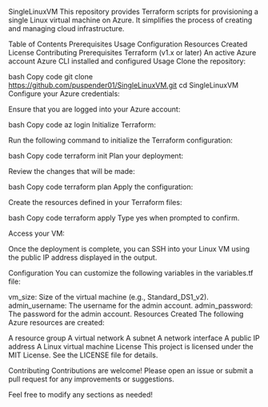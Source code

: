 
SingleLinuxVM
This repository provides Terraform scripts for provisioning a single Linux virtual machine on Azure. It simplifies the process of creating and managing cloud infrastructure.

Table of Contents
Prerequisites
Usage
Configuration
Resources Created
License
Contributing
Prerequisites
Terraform (v1.x or later)
An active Azure account
Azure CLI installed and configured
Usage
Clone the repository:

bash
Copy code
git clone https://github.com/puspender01/SingleLinuxVM.git
cd SingleLinuxVM
Configure your Azure credentials:

Ensure that you are logged into your Azure account:

bash
Copy code
az login
Initialize Terraform:

Run the following command to initialize the Terraform configuration:

bash
Copy code
terraform init
Plan your deployment:

Review the changes that will be made:

bash
Copy code
terraform plan
Apply the configuration:

Create the resources defined in your Terraform files:

bash
Copy code
terraform apply
Type yes when prompted to confirm.

Access your VM:

Once the deployment is complete, you can SSH into your Linux VM using the public IP address displayed in the output.

Configuration
You can customize the following variables in the variables.tf file:

vm_size: Size of the virtual machine (e.g., Standard_DS1_v2).
admin_username: The username for the admin account.
admin_password: The password for the admin account.
Resources Created
The following Azure resources are created:

A resource group
A virtual network
A subnet
A network interface
A public IP address
A Linux virtual machine
License
This project is licensed under the MIT License. See the LICENSE file for details.

Contributing
Contributions are welcome! Please open an issue or submit a pull request for any improvements or suggestions.

Feel free to modify any sections as needed!
